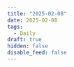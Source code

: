 ```yaml
---
title: "2025-02-08"
date: 2025-02-08
tags:
  - Daily
draft: true
hidden: false
disable_feed: false
---
```


